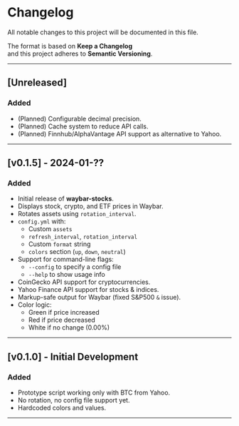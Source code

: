 # Changelog
All notable changes to this project will be documented in this file.

The format is based on **Keep a Changelog**  
and this project adheres to **Semantic Versioning**.

---

## [Unreleased]
### Added
- (Planned) Configurable decimal precision.
- (Planned) Cache system to reduce API calls.
- (Planned) Finnhub/AlphaVantage API support as alternative to Yahoo.

---

## [v0.1.5] - 2024-01-??
### Added
- Initial release of **waybar-stocks**.
- Displays stock, crypto, and ETF prices in Waybar.
- Rotates assets using `rotation_interval`.
- `config.yml` with:
  - Custom `assets`
  - `refresh_interval`, `rotation_interval`
  - Custom `format` string
  - `colors` section (`up`, `down`, `neutral`)
- Support for command-line flags:
  - `--config` to specify a config file
  - `--help` to show usage info
- CoinGecko API support for cryptocurrencies.
- Yahoo Finance API support for stocks & indices.
- Markup-safe output for Waybar (fixed S&P500 `&` issue).
- Color logic:
  - Green if price increased
  - Red if price decreased
  - White if no change (0.00%)

---

## [v0.1.0] - Initial Development
### Added
- Prototype script working only with BTC from Yahoo.
- No rotation, no config file support yet.
- Hardcoded colors and values.

---


